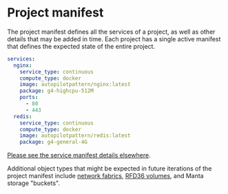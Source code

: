 <!--
    This Source Code Form is subject to the terms of the Mozilla Public
    License, v. 2.0. If a copy of the MPL was not distributed with this
    file, You can obtain one at http://mozilla.org/MPL/2.0/.
-->

<!--
    Copyright 2016 Casey Bisson, Joyent
-->

# Project manifest

The project manifest defines all the services of a project, as well as other details that may be added in time. Each project has a single active manifest that defines the expected state of the entire project.

```yaml
services:
  nginx:
    service_type: continuous
    compute_type: docker
    image: autopilotpattern/nginx:latest
    package: g4-highcpu-512M
    ports: 
      - 80
      - 443
  redis:
    service_type: continuous
    compute_type: docker
    image: autopilotpattern/redis:latest
    package: g4-general-4G
```

[Please see the service manifest details elsewhere](https://github.com/joyent/rfd/blob/master/rfd/0036/service-manifest.md).

Additional object types that might be expected in future iterations of the project manifest include [network fabrics](https://docs.joyent.com/public-cloud/network/sdn), [RFD36 volumes](https://github.com/joyent/rfd/blob/master/rfd/0026/README.md), and Manta storage "buckets".
